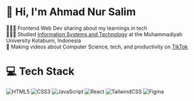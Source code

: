<!-- Level 3: Add custom code -->

# 👋 Hi, I'm Ahmad Nur Salim
👩🏻‍💻 Frontend Web Dev sharing about my learnings in tech<br/>
👩🏻‍🎓 Studied [Information Systems and Technology](https://youtu.be/Dd_4zfmY-aA?si=3NnnJ-j5ls7johlv) at the Muhammadiyah University Kotabumi, Indonesia<br/>
🎨 Making videos about Computer Science, tech, and productivity on [TikTok](https://www.tiktok.com/@ahmadnursalim_21)<br/>

# 💻 Tech Stack
<!-- Badges from https://github.com/Ileriayo/markdown-badges -->
![HTML5](https://img.shields.io/badge/html5-%23E34F26.svg?style=for-the-badge&logo=html5&logoColor=white)
![CSS3](https://img.shields.io/badge/css3-%231572B6.svg?style=for-the-badge&logo=css3&logoColor=white)
![JavaScript](https://img.shields.io/badge/javascript-%23323330.svg?style=for-the-badge&logo=javascript&logoColor=%23F7DF1E)
![React](https://img.shields.io/badge/react-%2320232a.svg?style=for-the-badge&logo=react&logoColor=%2361DAFB)
![TailwindCSS](https://img.shields.io/badge/tailwindcss-%2338B2AC.svg?style=for-the-badge&logo=tailwind-css&logoColor=white)
![Figma](https://img.shields.io/badge/figma-%23F24E1E.svg?style=for-the-badge&logo=figma&logoColor=white)
